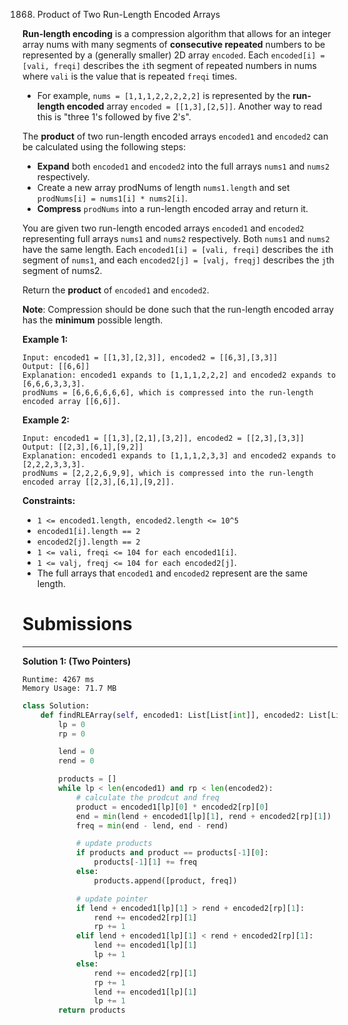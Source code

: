 1868. Product of Two Run-Length Encoded Arrays

**Run-length encoding** is a compression algorithm that allows for an integer array nums with many segments of **consecutive repeated** numbers to be represented by a (generally smaller) 2D array `encoded`. Each `encoded[i] = [vali, freqi]` describes the `i`th segment of repeated numbers in nums where `vali` is the value that is repeated `freqi` times.

* For example, `nums = [1,1,1,2,2,2,2,2]` is represented by the **run-length encoded** array `encoded = [[1,3],[2,5]]`. Another way to read this is "three 1's followed by five 2's".

The **product** of two run-length encoded arrays `encoded1` and `encoded2` can be calculated using the following steps:

* **Expand** both `encoded1` and `encoded2` into the full arrays `nums1` and `nums2` respectively.
* Create a new array prodNums of length `nums1.length` and set `prodNums[i] = nums1[i] * nums2[i]`.
* **Compress** `prodNums` into a run-length encoded array and return it.

You are given two run-length encoded arrays `encoded1` and `encoded2` representing full arrays `nums1` and `nums2` respectively. Both `nums1` and `nums2` have the same length. Each `encoded1[i] = [vali, freqi]` describes the `i`th segment of `nums1`, and each `encoded2[j] = [valj, freqj]` describes the `j`th segment of nums2.

Return the **product** of `encoded1` and `encoded2`.

**Note**: Compression should be done such that the run-length encoded array has the **minimum** possible length.

 

**Example 1:**
```
Input: encoded1 = [[1,3],[2,3]], encoded2 = [[6,3],[3,3]]
Output: [[6,6]]
Explanation: encoded1 expands to [1,1,1,2,2,2] and encoded2 expands to [6,6,6,3,3,3].
prodNums = [6,6,6,6,6,6], which is compressed into the run-length encoded array [[6,6]].
```

**Example 2:**
```
Input: encoded1 = [[1,3],[2,1],[3,2]], encoded2 = [[2,3],[3,3]]
Output: [[2,3],[6,1],[9,2]]
Explanation: encoded1 expands to [1,1,1,2,3,3] and encoded2 expands to [2,2,2,3,3,3].
prodNums = [2,2,2,6,9,9], which is compressed into the run-length encoded array [[2,3],[6,1],[9,2]].
```

**Constraints:**

* `1 <= encoded1.length, encoded2.length <= 10^5`
* `encoded1[i].length == 2`
* `encoded2[j].length == 2`
* `1 <= vali, freqi <= 104 for each encoded1[i]`.
* `1 <= valj, freqj <= 104 for each encoded2[j]`.
* The full arrays that `encoded1` and `encoded2` represent are the same length.

# Submissions
---
**Solution 1: (Two Pointers)**
```
Runtime: 4267 ms
Memory Usage: 71.7 MB
```
```python
class Solution:
    def findRLEArray(self, encoded1: List[List[int]], encoded2: List[List[int]]) -> List[List[int]]:
        lp = 0
        rp = 0

        lend = 0
        rend = 0

        products = []
        while lp < len(encoded1) and rp < len(encoded2):
            # calculate the prodcut and freq
            product = encoded1[lp][0] * encoded2[rp][0]
            end = min(lend + encoded1[lp][1], rend + encoded2[rp][1])
            freq = min(end - lend, end - rend)

            # update products
            if products and product == products[-1][0]:
                products[-1][1] += freq
            else:
                products.append([product, freq])

            # update pointer
            if lend + encoded1[lp][1] > rend + encoded2[rp][1]:
                rend += encoded2[rp][1]
                rp += 1
            elif lend + encoded1[lp][1] < rend + encoded2[rp][1]:
                lend += encoded1[lp][1]
                lp += 1
            else:
                rend += encoded2[rp][1]
                rp += 1
                lend += encoded1[lp][1]
                lp += 1
        return products
```

